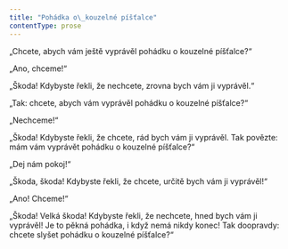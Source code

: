 ```yaml
---
title: "Pohádka o\_kouzelné píšťalce"
contentType: prose
---
```


„Chcete, abych vám ještě vyprávěl pohádku o kouzelné píšťalce?“

„Ano, chceme!“

„Škoda! Kdybyste řekli, že nechcete, zrovna bych vám ji vyprávěl.“

„Tak: chcete, abych vám vyprávěl pohádku o kouzelné píšťalce?“

„Nechceme!“

„Škoda! Kdybyste řekli, že chcete, rád bych vám ji vyprávěl. Tak povězte: mám vám vyprávět pohádku o kouzelné píšťalce?“

„Dej nám pokoj!“

„Škoda, škoda! Kdybyste řekli, že chcete, určitě bych vám ji vyprávěl!“

„Ano! Chceme!“

„Škoda! Velká škoda! Kdybyste řekli, že nechcete, hned bych vám ji vyprávěl! Je to pěkná pohádka, i když nemá nikdy konec! Tak doopravdy: chcete slyšet pohádku o kouzelné píšťalce?“
